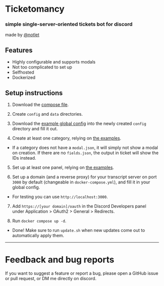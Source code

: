 # Ticketomancy
### simple single-server-oriented tickets bot for discord
made by [@notlet](https://discord.com/users/478480501649309708)

## Features
- Highly configurable and supports modals
- Not too complicated to set up
- Selfhosted
- Dockerized

## Setup instructions
1. Download the [compose file](https://github.com/notlet/ticketomancy/blob/main/docker-compose.yml).

2. Create `config` and `data` directories.

3. Download the [example global config](https://github.com/notlet/ticketomancy/blob/main/config/global.example.json) into the newly created `config` directory and fill it out.

4. Create at least one category, relying on [the examples](https://github.com/notlet/ticketomancy/tree/main/config/categories.example).
- If a category does not have a `modal.json`, it will simply not show a modal on creation. If there are no `fields.json`, the output in ticket will show the IDs instead.
5. Set up at least one panel, relying on [the examples](https://github.com/notlet/ticketomancy/tree/main/config/categories.example).

6. Set up a domain (and a reverse proxy) for your transcript server on port `3000` by default (changeable in `docker-compose.yml`), and fill it in your global config.
- For testing you can use `http://localhost:3000`.

7. Add `https://[your domain]/oauth` in the Discord Developers panel under Application > OAuth2 > General > Redirects.

8. Run `docker compose up -d`.
- Done! Make sure to run `update.sh` when new updates come out to automatically apply them.
---



# Feedback and bug reports
If you want to suggest a feature or report a bug, please open a GitHub issue or pull request, or DM me directly on discord.